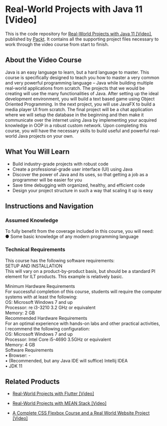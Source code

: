 # Real-World Projects with Java 11 [Video]
This is the code repository for [Real-World Projects with Java 11 [Video]](https://www.packtpub.com/application-development/real-world-projects-java-11-video?utm_source=github&utm_medium=repository&utm_campaign=9781789616446), published by [Packt](https://www.packtpub.com/?utm_source=github). It contains all the supporting project files necessary to work through the video course from start to finish.
## About the Video Course
Java is an easy language to learn, but a hard language to master. This course is specifically designed to teach you how to master a very common and very powerful programming language – Java while building multiple real-world applications from scratch.
The projects that we would be creating will use the many functionalities of Java.  After setting up the ideal development environment, you will build a text based game using Object Oriented Programming. In the next project, you will use JavaFX to build a media player UI from scratch. The final project will be a chat application where we will setup the database in the beginning and then make it communicate over the internet using Java by implementing your acquired knowledge in OOP in a robust custom network. 
Upon completing this course, you will have the necessary skills to build useful and powerful real-world Java projects on your own.


<H2>What You Will Learn</H2>
<DIV class=book-info-will-learn-text>
<UL>
<LI>Build industry-grade projects with robust code 
<LI>Create a professional-grade user interface (UI) using Java 
<LI>Discover the power of Java and its uses, so that getting a job as a programmer will be easier for you 
<LI>Save time debugging with organized, healthy, and efficient code 
<LI>Design your project structure in such a way that scaling it up is easy </LI></UL></DIV>

## Instructions and Navigation
### Assumed Knowledge
To fully benefit from the coverage included in this course, you will need:<br/>
●	Some basic knowledge of any modern programming language
### Technical Requirements
This course has the following software requirements:<br/>
SETUP AND INSTALLATION<br/>
This will vary on a product-by-product basis, but should be a standard PI element for ILT products. This example is relatively basic.<br/>

Minimum Hardware Requirements<br/>
For successful completion of this course, students will require the computer systems with at least the following: <br/>
OS: Microsoft Windows 7 and up<br/>
Processor: re i3-3210 3.2 GHz or equivalent<br/>
Memory: 2 GB<br/>
Recommended Hardware Requirements<br/>
For an optimal experience with hands-on labs and other practical activities, I recommend the following configuration:<br/>
OS: Microsoft Windows 7 and up<br/>
Processor: Intel Core i5-4690 3.5GHz or equivalent<br/>
Memory: 4 GB<br/>
Software Requirements<br/>
•	Browser: -<br/>
•	(Recommended, but any Java IDE will suffice) Intellij IDEA<br/>
•	JDK 11<br/>


## Related Products
* [Real-World Projects with Flutter [Video]](https://www.packtpub.com/application-development/real-world-projects-flutter-video?utm_source=github&utm_medium=repository&utm_campaign=9781789616033)

* [Real-World Projects with MEAN Stack [Video]](https://www.packtpub.com/web-development/real-world-projects-mean-stack-video?utm_source=github&utm_medium=repository&utm_campaign=9781789349566)

* [A Complete CSS Flexbox Course and a Real World Website Project [Video]](https://www.packtpub.com/application-development/complete-css-flexbox-course-and-real-world-website-project-video?utm_source=github&utm_medium=repository&utm_campaign=9781838640484)


